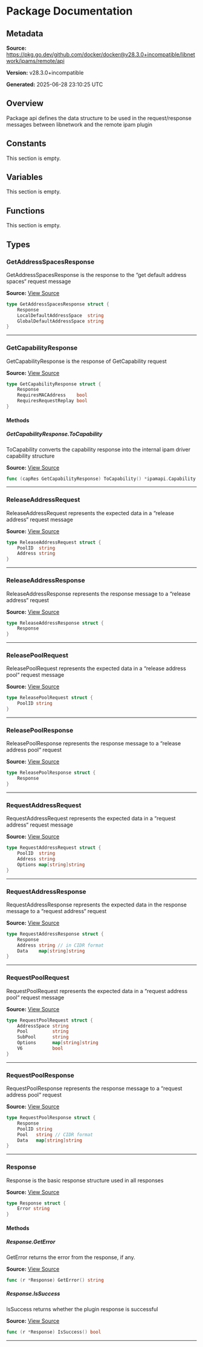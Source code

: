 # Package Documentation

## Metadata

**Source:** https://pkg.go.dev/github.com/docker/docker@v28.3.0+incompatible/libnetwork/ipams/remote/api

**Version:** v28.3.0+incompatible

**Generated:** 2025-06-28 23:10:25 UTC

## Overview

Package api defines the data structure to be used in the request/response
messages between libnetwork and the remote ipam plugin


## Constants

This section is empty.

## Variables

This section is empty.

## Functions

This section is empty.

## Types

### GetAddressSpacesResponse

GetAddressSpacesResponse is the response to the “get default address spaces“ request message

**Source:** [View Source](https://github.com/docker/docker/blob/v28.3.0/libnetwork/ipams/remote/api/api.go#L38)  

```go
type GetAddressSpacesResponse struct {
	Response
	LocalDefaultAddressSpace  string
	GlobalDefaultAddressSpace string
}
```

---

### GetCapabilityResponse

GetCapabilityResponse is the response of GetCapability request

**Source:** [View Source](https://github.com/docker/docker/blob/v28.3.0/libnetwork/ipams/remote/api/api.go#L23)  

```go
type GetCapabilityResponse struct {
	Response
	RequiresMACAddress    bool
	RequiresRequestReplay bool
}
```

#### Methods

##### GetCapabilityResponse.ToCapability

ToCapability converts the capability response into the internal ipam driver capability structure

**Source:** [View Source](https://github.com/docker/docker/blob/v28.3.0/libnetwork/ipams/remote/api/api.go#L30)  

```go
func (capRes GetCapabilityResponse) ToCapability() *ipamapi.Capability
```

---

### ReleaseAddressRequest

ReleaseAddressRequest represents the expected data in a “release address“ request message

**Source:** [View Source](https://github.com/docker/docker/blob/v28.3.0/libnetwork/ipams/remote/api/api.go#L86)  

```go
type ReleaseAddressRequest struct {
	PoolID  string
	Address string
}
```

---

### ReleaseAddressResponse

ReleaseAddressResponse represents the response message to a “release address“ request

**Source:** [View Source](https://github.com/docker/docker/blob/v28.3.0/libnetwork/ipams/remote/api/api.go#L92)  

```go
type ReleaseAddressResponse struct {
	Response
}
```

---

### ReleasePoolRequest

ReleasePoolRequest represents the expected data in a “release address pool“ request message

**Source:** [View Source](https://github.com/docker/docker/blob/v28.3.0/libnetwork/ipams/remote/api/api.go#L62)  

```go
type ReleasePoolRequest struct {
	PoolID string
}
```

---

### ReleasePoolResponse

ReleasePoolResponse represents the response message to a “release address pool“ request

**Source:** [View Source](https://github.com/docker/docker/blob/v28.3.0/libnetwork/ipams/remote/api/api.go#L67)  

```go
type ReleasePoolResponse struct {
	Response
}
```

---

### RequestAddressRequest

RequestAddressRequest represents the expected data in a “request address“ request message

**Source:** [View Source](https://github.com/docker/docker/blob/v28.3.0/libnetwork/ipams/remote/api/api.go#L72)  

```go
type RequestAddressRequest struct {
	PoolID  string
	Address string
	Options map[string]string
}
```

---

### RequestAddressResponse

RequestAddressResponse represents the expected data in the response message to a “request address“ request

**Source:** [View Source](https://github.com/docker/docker/blob/v28.3.0/libnetwork/ipams/remote/api/api.go#L79)  

```go
type RequestAddressResponse struct {
	Response
	Address string // in CIDR format
	Data    map[string]string
}
```

---

### RequestPoolRequest

RequestPoolRequest represents the expected data in a “request address pool“ request message

**Source:** [View Source](https://github.com/docker/docker/blob/v28.3.0/libnetwork/ipams/remote/api/api.go#L45)  

```go
type RequestPoolRequest struct {
	AddressSpace string
	Pool         string
	SubPool      string
	Options      map[string]string
	V6           bool
}
```

---

### RequestPoolResponse

RequestPoolResponse represents the response message to a “request address pool“ request

**Source:** [View Source](https://github.com/docker/docker/blob/v28.3.0/libnetwork/ipams/remote/api/api.go#L54)  

```go
type RequestPoolResponse struct {
	Response
	PoolID string
	Pool   string // CIDR format
	Data   map[string]string
}
```

---

### Response

Response is the basic response structure used in all responses

**Source:** [View Source](https://github.com/docker/docker/blob/v28.3.0/libnetwork/ipams/remote/api/api.go#L8)  

```go
type Response struct {
	Error string
}
```

#### Methods

##### Response.GetError

GetError returns the error from the response, if any.

**Source:** [View Source](https://github.com/docker/docker/blob/v28.3.0/libnetwork/ipams/remote/api/api.go#L18)  

```go
func (r *Response) GetError() string
```

##### Response.IsSuccess

IsSuccess returns whether the plugin response is successful

**Source:** [View Source](https://github.com/docker/docker/blob/v28.3.0/libnetwork/ipams/remote/api/api.go#L13)  

```go
func (r *Response) IsSuccess() bool
```

---

